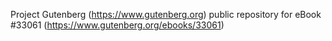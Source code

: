 Project Gutenberg (https://www.gutenberg.org) public repository for eBook #33061 (https://www.gutenberg.org/ebooks/33061)
